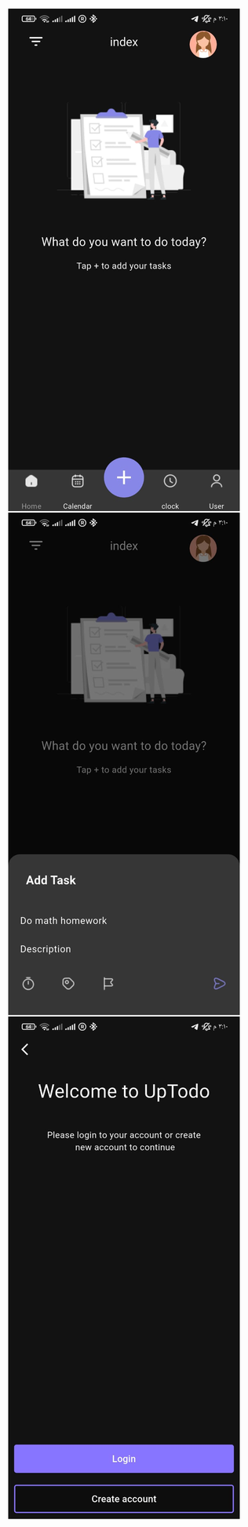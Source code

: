 ![image](https://github.com/AlaaKa27/APPTodo-Ui/blob/main/52440171-76d1-4d39-820d-9c341840c3fc.jpg)
![image](https://github.com/AlaaKa27/APPTodo-Ui/blob/main/ad4143d6-e048-45b0-9dd7-f914355de677.jpg)
![image](https://github.com/AlaaKa27/APPTodo-Ui/blob/main/f09d3bd4-63b2-4f69-8603-dd263377f8db.jpg)

